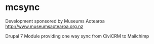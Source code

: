 mcsync
======

Development sponsored by Museums Aotearoa http://www.museumsaotearoa.org.nz

Drupal 7 Module providing one way sync from CiviCRM to Mailchimp

